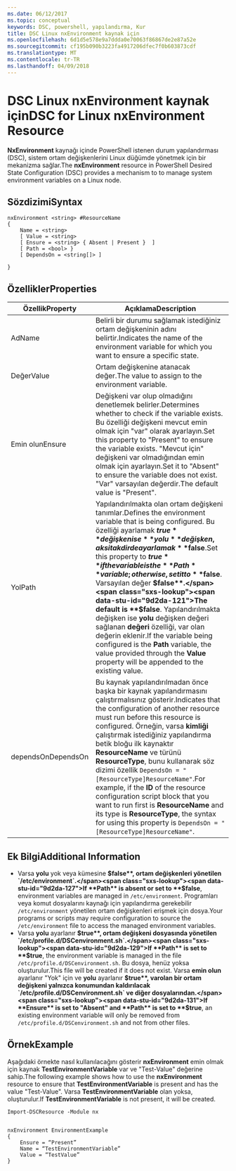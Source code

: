 ```yaml
---
ms.date: 06/12/2017
ms.topic: conceptual
keywords: DSC, powershell, yapılandırma, Kur
title: DSC Linux nxEnvironment kaynak için
ms.openlocfilehash: 6d1d5e578e9a7ddda0e70063f86867de2e87a52e
ms.sourcegitcommit: cf195b090b3223fa4917206dfec7f0b603873cdf
ms.translationtype: MT
ms.contentlocale: tr-TR
ms.lasthandoff: 04/09/2018
---
```

# <a name="dsc-for-linux-nxenvironment-resource"></a><span data-ttu-id="9d2da-103">DSC Linux nxEnvironment kaynak için</span><span class="sxs-lookup"><span data-stu-id="9d2da-103">DSC for Linux nxEnvironment Resource</span></span>

<span data-ttu-id="9d2da-104">**NxEnvironment** kaynağı içinde PowerShell istenen durum yapılandırması (DSC), sistem ortam değişkenlerini Linux düğümde yönetmek için bir mekanizma sağlar.</span><span class="sxs-lookup"><span data-stu-id="9d2da-104">The **nxEnvironment** resource in PowerShell Desired State Configuration (DSC) provides a mechanism to to manage system environment variables on a Linux node.</span></span>

## <a name="syntax"></a><span data-ttu-id="9d2da-105">Sözdizimi</span><span class="sxs-lookup"><span data-stu-id="9d2da-105">Syntax</span></span>

```
nxEnvironment <string> #ResourceName
{
    Name = <string>
    [ Value = <string>
    [ Ensure = <string> { Absent | Present }  ]
    [ Path = <bool> }
    [ DependsOn = <string[]> ]

}
```

## <a name="properties"></a><span data-ttu-id="9d2da-106">Özellikler</span><span class="sxs-lookup"><span data-stu-id="9d2da-106">Properties</span></span>

|  <span data-ttu-id="9d2da-107">Özellik</span><span class="sxs-lookup"><span data-stu-id="9d2da-107">Property</span></span> |  <span data-ttu-id="9d2da-108">Açıklama</span><span class="sxs-lookup"><span data-stu-id="9d2da-108">Description</span></span> |
|---|---|
| <span data-ttu-id="9d2da-109">Ad</span><span class="sxs-lookup"><span data-stu-id="9d2da-109">Name</span></span>| <span data-ttu-id="9d2da-110">Belirli bir durumu sağlamak istediğiniz ortam değişkeninin adını belirtir.</span><span class="sxs-lookup"><span data-stu-id="9d2da-110">Indicates the name of the environment variable for which you want to ensure a specific state.</span></span>|
| <span data-ttu-id="9d2da-111">Değer</span><span class="sxs-lookup"><span data-stu-id="9d2da-111">Value</span></span>| <span data-ttu-id="9d2da-112">Ortam değişkenine atanacak değer.</span><span class="sxs-lookup"><span data-stu-id="9d2da-112">The value to assign to the environment variable.</span></span>|
| <span data-ttu-id="9d2da-113">Emin olun</span><span class="sxs-lookup"><span data-stu-id="9d2da-113">Ensure</span></span>| <span data-ttu-id="9d2da-114">Değişkeni var olup olmadığını denetlemek belirler.</span><span class="sxs-lookup"><span data-stu-id="9d2da-114">Determines whether to check if the variable exists.</span></span> <span data-ttu-id="9d2da-115">Bu özelliği değişkeni mevcut emin olmak için "var" olarak ayarlayın.</span><span class="sxs-lookup"><span data-stu-id="9d2da-115">Set this property to "Present" to ensure the variable exists.</span></span> <span data-ttu-id="9d2da-116">"Mevcut için" değişkeni var olmadığından emin olmak için ayarlayın.</span><span class="sxs-lookup"><span data-stu-id="9d2da-116">Set it to "Absent" to ensure the variable does not exist.</span></span> <span data-ttu-id="9d2da-117">"Var" varsayılan değerdir.</span><span class="sxs-lookup"><span data-stu-id="9d2da-117">The default value is "Present".</span></span>|
| <span data-ttu-id="9d2da-118">Yol</span><span class="sxs-lookup"><span data-stu-id="9d2da-118">Path</span></span>| <span data-ttu-id="9d2da-119">Yapılandırılmakta olan ortam değişkeni tanımlar.</span><span class="sxs-lookup"><span data-stu-id="9d2da-119">Defines the environment variable that is being configured.</span></span> <span data-ttu-id="9d2da-120">Bu özelliği ayarlamak **$true** değişken ise **yolu** değişken, aksi takdirde ayarlamak **$false**.</span><span class="sxs-lookup"><span data-stu-id="9d2da-120">Set this property to **$true** if the variable is the **Path** variable; otherwise, set it to **$false**.</span></span> <span data-ttu-id="9d2da-121">Varsayılan değer **$false**.</span><span class="sxs-lookup"><span data-stu-id="9d2da-121">The default is **$false**.</span></span> <span data-ttu-id="9d2da-122">Yapılandırılmakta değişken ise **yolu** değişken değeri sağlanan **değeri** özelliği, var olan değerin eklenir.</span><span class="sxs-lookup"><span data-stu-id="9d2da-122">If the variable being configured is the **Path** variable, the value provided through the **Value** property will be appended to the existing value.</span></span>|
| <span data-ttu-id="9d2da-123">dependsOn</span><span class="sxs-lookup"><span data-stu-id="9d2da-123">DependsOn</span></span> | <span data-ttu-id="9d2da-124">Bu kaynak yapılandırılmadan önce başka bir kaynak yapılandırmasını çalıştırmalısınız gösterir.</span><span class="sxs-lookup"><span data-stu-id="9d2da-124">Indicates that the configuration of another resource must run before this resource is configured.</span></span> <span data-ttu-id="9d2da-125">Örneğin, varsa **kimliği** çalıştırmak istediğiniz yapılandırma betik bloğu ilk kaynaktır **ResourceName** ve türünü **ResourceType**, bunu kullanarak söz dizimi özellik `DependsOn = "[ResourceType]ResourceName"`.</span><span class="sxs-lookup"><span data-stu-id="9d2da-125">For example, if the **ID** of the resource configuration script block that you want to run first is **ResourceName** and its type is **ResourceType**, the syntax for using this property is `DependsOn = "[ResourceType]ResourceName"`.</span></span>|

## <a name="additional-information"></a><span data-ttu-id="9d2da-126">Ek Bilgi</span><span class="sxs-lookup"><span data-stu-id="9d2da-126">Additional Information</span></span>

* <span data-ttu-id="9d2da-127">Varsa **yolu** yok veya kümesine **$false**, ortam değişkenleri yönetilen `/etc/environment`.</span><span class="sxs-lookup"><span data-stu-id="9d2da-127">If **Path** is absent or set to **$false**, environment variables are managed in `/etc/environment`.</span></span> <span data-ttu-id="9d2da-128">Programları veya komut dosyalarını kaynağı için yapılandırma gerekebilir `/etc/environment` yönetilen ortam değişkenleri erişmek için dosya.</span><span class="sxs-lookup"><span data-stu-id="9d2da-128">Your programs or scripts may require configuration to source the `/etc/environment` file to access the managed environment variables.</span></span>
* <span data-ttu-id="9d2da-129">Varsa **yolu** ayarlanır **$true**, ortam değişkeni dosyasında yönetilen `/etc/profile.d/DSCenvironment.sh`.</span><span class="sxs-lookup"><span data-stu-id="9d2da-129">If **Path** is set to **$true**, the environment variable is managed in the file `/etc/profile.d/DSCenvironment.sh`.</span></span> <span data-ttu-id="9d2da-130">Bu dosya, henüz yoksa oluşturulur.</span><span class="sxs-lookup"><span data-stu-id="9d2da-130">This file will be created if it does not exist.</span></span> <span data-ttu-id="9d2da-131">Varsa **emin olun** ayarlanır "Yok" için ve **yolu** ayarlanır **$true**, varolan bir ortam değişkeni yalnızca konumundan kaldırılacak `/etc/profile.d/DSCenvironment.sh` ve diğer dosyalarından.</span><span class="sxs-lookup"><span data-stu-id="9d2da-131">If **Ensure** is set to "Absent" and **Path** is set to **$true**, an existing environment variable will only be removed from `/etc/profile.d/DSCenvironment.sh` and not from other files.</span></span>

## <a name="example"></a><span data-ttu-id="9d2da-132">Örnek</span><span class="sxs-lookup"><span data-stu-id="9d2da-132">Example</span></span>

<span data-ttu-id="9d2da-133">Aşağıdaki örnekte nasıl kullanılacağını gösterir **nxEnvironment** emin olmak için kaynak **TestEnvironmentVariable** var ve "Test-Value" değerine sahip.</span><span class="sxs-lookup"><span data-stu-id="9d2da-133">The following example shows how to use the **nxEnvironment** resource to ensure that **TestEnvironmentVariable** is present and has the value "Test-Value".</span></span> <span data-ttu-id="9d2da-134">Varsa **TestEnvironmentVariable** olan yoksa, oluşturulur.</span><span class="sxs-lookup"><span data-stu-id="9d2da-134">If **TestEnvironmentVariable** is not present, it will be created.</span></span>

```
Import-DSCResource -Module nx


nxEnvironment EnvironmentExample
{
    Ensure = “Present”
    Name = “TestEnvironmentVariable”
    Value = “TestValue”
}
```